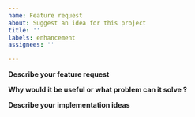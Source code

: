 ```yaml
---
name: Feature request
about: Suggest an idea for this project
title: ''
labels: enhancement
assignees: ''

---
```


**Describe your feature request**
<!-- describe here -->

**Why would it be useful or what problem can it solve ?**
<!-- describe here -->

**Describe your implementation ideas**
<!-- describe here if you have -->

